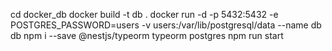 cd docker_db
docker build -t db .
docker run -d -p 5432:5432 -e POSTGRES_PASSWORD=users -v users:/var/lib/postgresql/data --name db db
npm i --save @nestjs/typeorm typeorm postgres
npm run start
